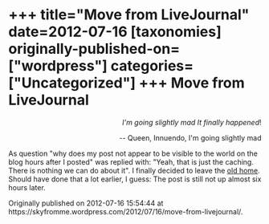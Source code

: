 +++
title="Move from LiveJournal"
date=2012-07-16
[taxonomies]
originally-published-on=["wordpress"]
categories=["Uncategorized"]
+++
Move from LiveJournal
=====================

<p style="text-align:right;"><em>I'm going slightly mad</em>
<em> It finally happened</em>!</p>
<p style="text-align:right;">-- Queen, Innuendo, I'm going slightly mad</p>
<p style="text-align:left;">As question "why does my post not appear to be visible to the world on the blog hours after I posted" was replied with: "Yeah, that is just the caching. There is nothing we can do about it". I finally decided to leave the <a href="http://sweetshark.livejournal.com/">old home</a>. Should have done that a lot earlier, I guess: The post is still not up almost six hours later.</p>
Originally published on 2012-07-16 15:54:44 at https://skyfromme.wordpress.com/2012/07/16/move-from-livejournal/.
